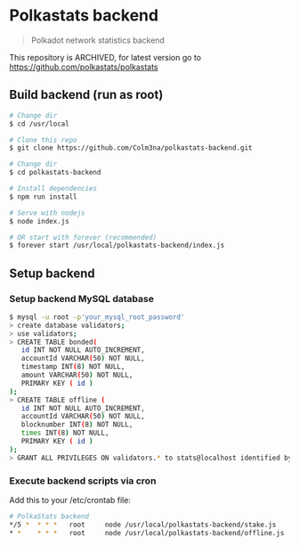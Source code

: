 # Polkastats backend

> Polkadot network statistics backend

This repository is ARCHIVED, for latest version go to https://github.com/polkastats/polkastats

## Build backend (run as root)

``` bash
# Change dir
$ cd /usr/local

# Clone this repo
$ git clone https://github.com/Colm3na/polkastats-backend.git

# Change dir
$ cd polkastats-backend

# Install dependencies
$ npm run install

# Serve with nodejs
$ node index.js

# OR start with forever (recommended)
$ forever start /usr/local/polkastats-backend/index.js
```

## Setup backend

### Setup backend MySQL database

``` bash
$ mysql -u root -p'your_mysql_root_password'
> create database validators;
> use validators;
> CREATE TABLE bonded(  
   id INT NOT NULL AUTO_INCREMENT,
   accountId VARCHAR(50) NOT NULL,
   timestamp INT(8) NOT NULL,  
   amount VARCHAR(50) NOT NULL,
   PRIMARY KEY ( id )  
);
> CREATE TABLE offline (  
   id INT NOT NULL AUTO_INCREMENT,
   accountId VARCHAR(50) NOT NULL,
   blocknumber INT(8) NOT NULL,  
   times INT(8) NOT NULL,
   PRIMARY KEY ( id )  
);
> GRANT ALL PRIVILEGES ON validators.* to stats@localhost identified by 'stats';
```

### Execute backend scripts via cron

Add this to your /etc/crontab file:

``` bash
# PolkaStats backend
*/5 *  * * *   root     node /usr/local/polkastats-backend/stake.js
* *    * * *   root     node /usr/local/polkastats-backend/offline.js
```



